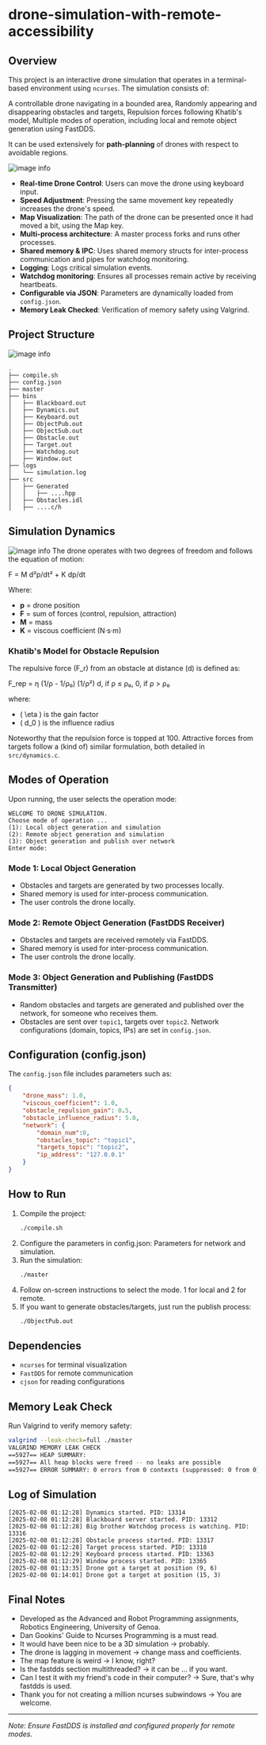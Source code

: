 # drone-simulation-with-remote-accessibility

## Overview
This project is an interactive drone simulation that operates in a terminal-based environment using `ncurses`. The simulation consists of:

A controllable drone navigating in a bounded area, Randomly appearing and disappearing obstacles and targets, Repulsion forces following Khatib's model, Multiple modes of operation, including local and remote object generation using FastDDS.

It can be used extensively for **path-planning** of drones with respect to avoidable regions.

![image info](imgs/screencast.gif)

- **Real-time Drone Control**: Users can move the drone using keyboard input.
- **Speed Adjustment**: Pressing the same movement key repeatedly increases the drone's speed.
- **Map Visualization**: The path of the drone can be presented once it had moved a bit, using the Map key.
- **Multi-process architecture**: A master process forks and runs other processes.
- **Shared memory & IPC**: Uses shared memory structs for inter-process communication and pipes for watchdog monitoring.
- **Logging**: Logs critical simulation events.
- **Watchdog monitoring**: Ensures all processes remain active by receiving heartbeats.
- **Configurable via JSON**: Parameters are dynamically loaded from `config.json`.
- **Memory Leak Checked**: Verification of memory safety using Valgrind.

## Project Structure
![image info](imgs/structure.png)
```
.
├── compile.sh
├── config.json
├── master
├── bins
│   ├── Blackboard.out
│   ├── Dynamics.out
│   ├── Keyboard.out
│   ├── ObjectPub.out
│   ├── ObjectSub.out
│   ├── Obstacle.out
│   ├── Target.out
│   ├── Watchdog.out
│   ├── Window.out 
├── logs
│   └── simulation.log
├── src
│   ├── Generated
│   │   ├── ....hpp
│   ├── Obstacles.idl
│   ├── ....c/h
``` 

## Simulation Dynamics
![image info](imgs/forcefield.png)
The drone operates with two degrees of freedom and follows the equation of motion:

F = M d²p/dt² + K dp/dt

Where:
- **p** = drone position
- **F** = sum of forces (control, repulsion, attraction)
- **M** = mass 
- **K** = viscous coefficient (N·s·m)

### Khatib's Model for Obstacle Repulsion
The repulsive force \(F_r\) from an obstacle at distance \(d\) is defined as:

F_rep =
    η (1/ρ - 1/ρ₀) (1/ρ²) d,  if ρ ≤ ρ₀, 
    0,                     if ρ > ρ₀

where:
- \( \eta \) is the gain factor
- \( d_0 \) is the influence radius

Noteworthy that the repulsion force is topped at 100. Attractive forces from targets follow a (kind of) similar formulation, both detailed in `src/dynamics.c`. 

## Modes of Operation

Upon running, the user selects the operation mode:
```
WELCOME TO DRONE SIMULATION.
Choose mode of operation ...
(1): Local object generation and simulation
(2): Remote object generation and simulation
(3): Object generation and publish over network
Enter mode:
```
### Mode 1: Local Object Generation
- Obstacles and targets are generated by two processes locally.
- Shared memory is used for inter-process communication.
- The user controls the drone locally.

### Mode 2: Remote Object Generation (FastDDS Receiver)
- Obstacles and targets are received remotely via FastDDS.
- Shared memory is used for inter-process communication.
- The user controls the drone locally.

### Mode 3: Object Generation and Publishing (FastDDS Transmitter)
- Random obstacles and targets are generated and published over the network, for someone who receives them.
- Obstacles are sent over `topic1`, targets over `topic2`. Network configurations (domain, topics, IPs) are set in `config.json`.

## Configuration (config.json)
The `config.json` file includes parameters such as:
```json
{
    "drone_mass": 1.0,
    "viscous_coefficient": 1.0,
    "obstacle_repulsion_gain": 0.5,
    "obstacle_influence_radius": 5.0,
    "network": {
        "domain_num":0,
        "obstacles_topic": "topic1",
        "targets_topic": "topic2",
        "ip_address": "127.0.0.1"
    }
}
```
## How to Run
1. Compile the project:
   ```bash
   ./compile.sh
   ```
2. Configure the parameters in config.json: Parameters for network and simulation.
3. Run the simulation:
   ```bash
   ./master
   ```
4. Follow on-screen instructions to select the mode. 1 for local and 2 for remote. 
5. If you want to generate obstacles/targets, just run the publish process:
   ```bash
   ./ObjectPub.out
   ```

## Dependencies
- `ncurses` for terminal visualization
- `FastDDS` for remote communication
- `cjson`   for reading configurations

## Memory Leak Check
Run Valgrind to verify memory safety:
```bash
valgrind --leak-check=full ./master
VALGRIND MEMORY LEAK CHECK
==5927== HEAP SUMMARY:
==5927== All heap blocks were freed -- no leaks are possible
==5927== ERROR SUMMARY: 0 errors from 0 contexts (suppressed: 0 from 0)
```

## Log of Simulation
```
[2025-02-08 01:12:28] Dynamics started. PID: 13314
[2025-02-08 01:12:28] Blackboard server started. PID: 13312
[2025-02-08 01:12:28] Big brother Watchdog process is watching. PID: 13316
[2025-02-08 01:12:28] Obstacle process started. PID: 13317
[2025-02-08 01:12:28] Target process started. PID: 13318
[2025-02-08 01:12:29] Keyboard process started. PID: 13363
[2025-02-08 01:12:29] Window process started. PID: 13365
[2025-02-08 01:13:35] Drone got a target at position (9, 6)
[2025-02-08 01:14:01] Drone got a target at position (15, 3)
```

## Final Notes
- Developed as the Advanced and Robot Programming assignments, Robotics Engineering, University of Genoa. 
- Dan Gookins' Guide to Ncurses Programming is a must read.
- It would have been nice to be a 3D simulation -> probably.
- The drone is lagging in movement -> change mass and coefficients. 
- The map feature is weird -> I know, right?
- Is the fastdds section multithreaded? -> it can be ... if you want.
- Can I test it with my friend's code in their computer? -> Sure, that's why fastdds is used.
- Thank you for not creating a million ncurses subwindows -> You are welcome.

---
*Note: Ensure FastDDS is installed and configured properly for remote modes.*

